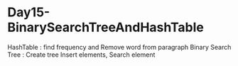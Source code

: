 # Day15-BinarySearchTreeAndHashTable

HashTable : 
find frequency and Remove word from paragraph
Binary Search Tree : 
Create tree
Insert elements,
Search element
